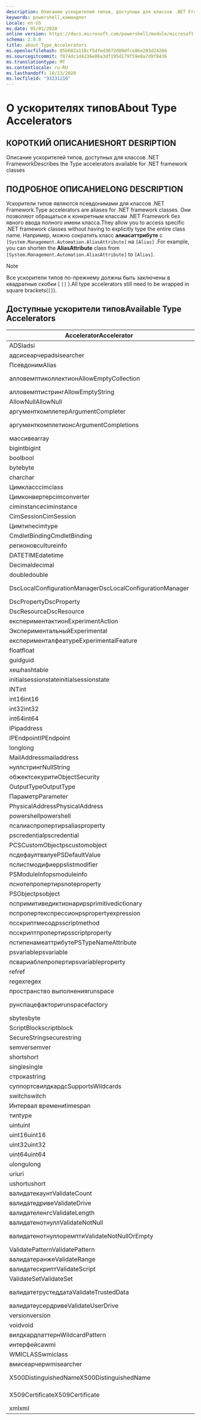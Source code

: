 ```yaml
---
description: Описание ускорителей типов, доступных для классов .NET Framework
keywords: powershell,командлет
Locale: en-US
ms.date: 05/01/2020
online version: https://docs.microsoft.com/powershell/module/microsoft.powershell.core/about/about_type_accelerators?view=powershell-6.0&WT.mc_id=ps-gethelp
schema: 2.0.0
title: about_Type_Accelerators
ms.openlocfilehash: 05b602a118cf5dfed3672d89dfce86e283d24266
ms.sourcegitcommit: f874dc1d4236e06a3df195d179f59e0a7d9f8436
ms.translationtype: MT
ms.contentlocale: ru-RU
ms.lasthandoff: 10/13/2020
ms.locfileid: "93231210"
---
```

# <a name="about-type-accelerators"></a><span data-ttu-id="34e73-104">О ускорителях типов</span><span class="sxs-lookup"><span data-stu-id="34e73-104">About Type Accelerators</span></span>

## <a name="short-desription"></a><span data-ttu-id="34e73-105">КОРОТКИЙ ОПИСАНИЕ</span><span class="sxs-lookup"><span data-stu-id="34e73-105">SHORT DESRIPTION</span></span>
<span data-ttu-id="34e73-106">Описание ускорителей типов, доступных для классов .NET Framework</span><span class="sxs-lookup"><span data-stu-id="34e73-106">Describes the Type accelerators available for .NET framework classes</span></span>

## <a name="long-description"></a><span data-ttu-id="34e73-107">ПОДРОБНОЕ ОПИСАНИЕ</span><span class="sxs-lookup"><span data-stu-id="34e73-107">LONG DESCRIPTION</span></span>

<span data-ttu-id="34e73-108">Ускорители типов являются псевдонимами для классов .NET Framework.</span><span class="sxs-lookup"><span data-stu-id="34e73-108">Type accelerators are aliases for .NET framework classes.</span></span> <span data-ttu-id="34e73-109">Они позволяют обращаться к конкретным классам .NET Framework без явного ввода полного имени класса.</span><span class="sxs-lookup"><span data-stu-id="34e73-109">They allow you to access specific .NET framework classes without having to explicitly type the entire class name.</span></span> <span data-ttu-id="34e73-110">Например, можно сократить класс **алиасаттрибуте** с `[System.Management.Automation.AliasAttribute]` на `[Alias]` .</span><span class="sxs-lookup"><span data-stu-id="34e73-110">For example, you can shorten the **AliasAttribute** class from `[System.Management.Automation.AliasAttribute]` to `[Alias]`.</span></span>

> [!NOTE]
> <span data-ttu-id="34e73-111">Все ускорители типов по-прежнему должны быть заключены в квадратные скобки ( `[]` ).</span><span class="sxs-lookup"><span data-stu-id="34e73-111">All type accelerators still need to be wrapped in square brackets(`[]`).</span></span>

## <a name="available-type-accelerators"></a><span data-ttu-id="34e73-112">Доступные ускорители типов</span><span class="sxs-lookup"><span data-stu-id="34e73-112">Available Type Accelerators</span></span>

|        <span data-ttu-id="34e73-113">Accelerator</span><span class="sxs-lookup"><span data-stu-id="34e73-113">Accelerator</span></span>          |                           <span data-ttu-id="34e73-114">Полное имя класса</span><span class="sxs-lookup"><span data-stu-id="34e73-114">Full Class Name</span></span>                           |
|---------------------------- | ------------------------------------------------------------------- |
|<span data-ttu-id="34e73-115">ADSI</span><span class="sxs-lookup"><span data-stu-id="34e73-115">adsi</span></span>                         | <span data-ttu-id="34e73-116">System. DirectoryServices. DirectoryEntry</span><span class="sxs-lookup"><span data-stu-id="34e73-116">System.DirectoryServices.DirectoryEntry</span></span>                             |
|<span data-ttu-id="34e73-117">адсисеарчер</span><span class="sxs-lookup"><span data-stu-id="34e73-117">adsisearcher</span></span>                 | <span data-ttu-id="34e73-118">System. DirectoryServices. DirectorySearcher</span><span class="sxs-lookup"><span data-stu-id="34e73-118">System.DirectoryServices.DirectorySearcher</span></span>                          |
|<span data-ttu-id="34e73-119">Псевдоним</span><span class="sxs-lookup"><span data-stu-id="34e73-119">Alias</span></span>                        | <span data-ttu-id="34e73-120">System. Management. Automation. Алиасаттрибуте</span><span class="sxs-lookup"><span data-stu-id="34e73-120">System.Management.Automation.AliasAttribute</span></span>                         |
|<span data-ttu-id="34e73-121">алловемптиколлектион</span><span class="sxs-lookup"><span data-stu-id="34e73-121">AllowEmptyCollection</span></span>         | <span data-ttu-id="34e73-122">System. Management. Automation. Алловемптиколлектионаттрибуте</span><span class="sxs-lookup"><span data-stu-id="34e73-122">System.Management.Automation.AllowEmptyCollectionAttribute</span></span>          |
|<span data-ttu-id="34e73-123">алловемптистринг</span><span class="sxs-lookup"><span data-stu-id="34e73-123">AllowEmptyString</span></span>             | <span data-ttu-id="34e73-124">System. Management. Automation. Алловемптистрингаттрибуте</span><span class="sxs-lookup"><span data-stu-id="34e73-124">System.Management.Automation.AllowEmptyStringAttribute</span></span>              |
|<span data-ttu-id="34e73-125">AllowNull</span><span class="sxs-lookup"><span data-stu-id="34e73-125">AllowNull</span></span>                    | <span data-ttu-id="34e73-126">System. Management. Automation. Алловнуллаттрибуте</span><span class="sxs-lookup"><span data-stu-id="34e73-126">System.Management.Automation.AllowNullAttribute</span></span>                     |
|<span data-ttu-id="34e73-127">аргументкомплетер</span><span class="sxs-lookup"><span data-stu-id="34e73-127">ArgumentCompleter</span></span>            | <span data-ttu-id="34e73-128">System. Management. Automation. Аргументкомплетераттрибуте</span><span class="sxs-lookup"><span data-stu-id="34e73-128">System.Management.Automation.ArgumentCompleterAttribute</span></span>             |
|<span data-ttu-id="34e73-129">аргументкомплетионс</span><span class="sxs-lookup"><span data-stu-id="34e73-129">ArgumentCompletions</span></span>          | <span data-ttu-id="34e73-130">System. Management. Automation. Аргументкомплетионсаттрибуте</span><span class="sxs-lookup"><span data-stu-id="34e73-130">System.Management.Automation.ArgumentCompletionsAttribute</span></span>           |
|<span data-ttu-id="34e73-131">массиве</span><span class="sxs-lookup"><span data-stu-id="34e73-131">array</span></span>                        | <span data-ttu-id="34e73-132">System.Array</span><span class="sxs-lookup"><span data-stu-id="34e73-132">System.Array</span></span>                                                        |
|<span data-ttu-id="34e73-133">bigint</span><span class="sxs-lookup"><span data-stu-id="34e73-133">bigint</span></span>                       | <span data-ttu-id="34e73-134">System. Numerics. BigInteger</span><span class="sxs-lookup"><span data-stu-id="34e73-134">System.Numerics.BigInteger</span></span>                                          |
|<span data-ttu-id="34e73-135">bool</span><span class="sxs-lookup"><span data-stu-id="34e73-135">bool</span></span>                         | <span data-ttu-id="34e73-136">System.Boolean</span><span class="sxs-lookup"><span data-stu-id="34e73-136">System.Boolean</span></span>                                                      |
|<span data-ttu-id="34e73-137">byte</span><span class="sxs-lookup"><span data-stu-id="34e73-137">byte</span></span>                         | <span data-ttu-id="34e73-138">System.Byte</span><span class="sxs-lookup"><span data-stu-id="34e73-138">System.Byte</span></span>                                                         |
|<span data-ttu-id="34e73-139">char</span><span class="sxs-lookup"><span data-stu-id="34e73-139">char</span></span>                         | <span data-ttu-id="34e73-140">System.Char</span><span class="sxs-lookup"><span data-stu-id="34e73-140">System.Char</span></span>                                                         |
|<span data-ttu-id="34e73-141">Цимкласс</span><span class="sxs-lookup"><span data-stu-id="34e73-141">cimclass</span></span>                     | <span data-ttu-id="34e73-142">Microsoft. Management. Infrastructure. Цимкласс</span><span class="sxs-lookup"><span data-stu-id="34e73-142">Microsoft.Management.Infrastructure.CimClass</span></span>                        |
|<span data-ttu-id="34e73-143">Цимконвертер</span><span class="sxs-lookup"><span data-stu-id="34e73-143">cimconverter</span></span>                 | <span data-ttu-id="34e73-144">Microsoft. Management. Infrastructure. Цимконвертер</span><span class="sxs-lookup"><span data-stu-id="34e73-144">Microsoft.Management.Infrastructure.CimConverter</span></span>                    |
|<span data-ttu-id="34e73-145">ciminstance</span><span class="sxs-lookup"><span data-stu-id="34e73-145">ciminstance</span></span>                  | <span data-ttu-id="34e73-146">Microsoft.Management.Infrastructure.CimInstance</span><span class="sxs-lookup"><span data-stu-id="34e73-146">Microsoft.Management.Infrastructure.CimInstance</span></span>                     |
|<span data-ttu-id="34e73-147">CimSession</span><span class="sxs-lookup"><span data-stu-id="34e73-147">CimSession</span></span>                   | <span data-ttu-id="34e73-148">Microsoft.Management.Infrastructure.CimSession</span><span class="sxs-lookup"><span data-stu-id="34e73-148">Microsoft.Management.Infrastructure.CimSession</span></span>                      |
|<span data-ttu-id="34e73-149">Цимтипе</span><span class="sxs-lookup"><span data-stu-id="34e73-149">cimtype</span></span>                      | <span data-ttu-id="34e73-150">Microsoft. Management. Infrastructure. Цимтипе</span><span class="sxs-lookup"><span data-stu-id="34e73-150">Microsoft.Management.Infrastructure.CimType</span></span>                         |
|<span data-ttu-id="34e73-151">CmdletBinding</span><span class="sxs-lookup"><span data-stu-id="34e73-151">CmdletBinding</span></span>                | <span data-ttu-id="34e73-152">System. Management. Automation. Кмдлетбиндингаттрибуте</span><span class="sxs-lookup"><span data-stu-id="34e73-152">System.Management.Automation.CmdletBindingAttribute</span></span>                 |
|<span data-ttu-id="34e73-153">регионов</span><span class="sxs-lookup"><span data-stu-id="34e73-153">cultureinfo</span></span>                  | <span data-ttu-id="34e73-154">System. Globalization. CultureInfo</span><span class="sxs-lookup"><span data-stu-id="34e73-154">System.Globalization.CultureInfo</span></span>                                    |
|<span data-ttu-id="34e73-155">DATETIME</span><span class="sxs-lookup"><span data-stu-id="34e73-155">datetime</span></span>                     | <span data-ttu-id="34e73-156">System.DateTime</span><span class="sxs-lookup"><span data-stu-id="34e73-156">System.DateTime</span></span>                                                     |
|<span data-ttu-id="34e73-157">Decimal</span><span class="sxs-lookup"><span data-stu-id="34e73-157">decimal</span></span>                      | <span data-ttu-id="34e73-158">System.Decimal</span><span class="sxs-lookup"><span data-stu-id="34e73-158">System.Decimal</span></span>                                                      |
|<span data-ttu-id="34e73-159">double</span><span class="sxs-lookup"><span data-stu-id="34e73-159">double</span></span>                       | <span data-ttu-id="34e73-160">System.Double</span><span class="sxs-lookup"><span data-stu-id="34e73-160">System.Double</span></span>                                                       |
|<span data-ttu-id="34e73-161">DscLocalConfigurationManager</span><span class="sxs-lookup"><span data-stu-id="34e73-161">DscLocalConfigurationManager</span></span> | <span data-ttu-id="34e73-162">System. Management. Automation. Дсклокалконфигуратионманажераттрибуте</span><span class="sxs-lookup"><span data-stu-id="34e73-162">System.Management.Automation.DscLocalConfigurationManagerAttribute</span></span>  |
|<span data-ttu-id="34e73-163">DscProperty</span><span class="sxs-lookup"><span data-stu-id="34e73-163">DscProperty</span></span>                  | <span data-ttu-id="34e73-164">System. Management. Automation. Дскпропертяттрибуте</span><span class="sxs-lookup"><span data-stu-id="34e73-164">System.Management.Automation.DscPropertyAttribute</span></span>                   |
|<span data-ttu-id="34e73-165">DscResource</span><span class="sxs-lookup"><span data-stu-id="34e73-165">DscResource</span></span>                  | <span data-ttu-id="34e73-166">System. Management. Automation. Дскресаурцеаттрибуте</span><span class="sxs-lookup"><span data-stu-id="34e73-166">System.Management.Automation.DscResourceAttribute</span></span>                   |
|<span data-ttu-id="34e73-167">експериментактион</span><span class="sxs-lookup"><span data-stu-id="34e73-167">ExperimentAction</span></span>             | <span data-ttu-id="34e73-168">System. Management. Automation. Експериментактион</span><span class="sxs-lookup"><span data-stu-id="34e73-168">System.Management.Automation.ExperimentAction</span></span>                       |
|<span data-ttu-id="34e73-169">Экспериментальный</span><span class="sxs-lookup"><span data-stu-id="34e73-169">Experimental</span></span>                 | <span data-ttu-id="34e73-170">System. Management. Automation. Експерименталаттрибуте</span><span class="sxs-lookup"><span data-stu-id="34e73-170">System.Management.Automation.ExperimentalAttribute</span></span>                  |
|<span data-ttu-id="34e73-171">експерименталфеатуре</span><span class="sxs-lookup"><span data-stu-id="34e73-171">ExperimentalFeature</span></span>          | <span data-ttu-id="34e73-172">System. Management. Automation. Експерименталфеатуре</span><span class="sxs-lookup"><span data-stu-id="34e73-172">System.Management.Automation.ExperimentalFeature</span></span>                    |
|<span data-ttu-id="34e73-173">float</span><span class="sxs-lookup"><span data-stu-id="34e73-173">float</span></span>                        | <span data-ttu-id="34e73-174">System.Single</span><span class="sxs-lookup"><span data-stu-id="34e73-174">System.Single</span></span>                                                       |
|<span data-ttu-id="34e73-175">guid</span><span class="sxs-lookup"><span data-stu-id="34e73-175">guid</span></span>                         | <span data-ttu-id="34e73-176">System.Guid</span><span class="sxs-lookup"><span data-stu-id="34e73-176">System.Guid</span></span>                                                         |
|<span data-ttu-id="34e73-177">хеш</span><span class="sxs-lookup"><span data-stu-id="34e73-177">hashtable</span></span>                    | <span data-ttu-id="34e73-178">System.Collections.Hashtable</span><span class="sxs-lookup"><span data-stu-id="34e73-178">System.Collections.Hashtable</span></span>                                        |
|<span data-ttu-id="34e73-179">initialsessionstate</span><span class="sxs-lookup"><span data-stu-id="34e73-179">initialsessionstate</span></span>          | <span data-ttu-id="34e73-180">System.Management.Automation.Runspaces.IniТиалсессионстате</span><span class="sxs-lookup"><span data-stu-id="34e73-180">System.Management.Automation.Runspaces.InitialSessionState</span></span>          |
|<span data-ttu-id="34e73-181">INT</span><span class="sxs-lookup"><span data-stu-id="34e73-181">int</span></span>                          | <span data-ttu-id="34e73-182">System.Int32</span><span class="sxs-lookup"><span data-stu-id="34e73-182">System.Int32</span></span>                                                        |
|<span data-ttu-id="34e73-183">int16</span><span class="sxs-lookup"><span data-stu-id="34e73-183">int16</span></span>                        | <span data-ttu-id="34e73-184">System.Int16</span><span class="sxs-lookup"><span data-stu-id="34e73-184">System.Int16</span></span>                                                        |
|<span data-ttu-id="34e73-185">int32</span><span class="sxs-lookup"><span data-stu-id="34e73-185">int32</span></span>                        | <span data-ttu-id="34e73-186">System.Int32</span><span class="sxs-lookup"><span data-stu-id="34e73-186">System.Int32</span></span>                                                        |
|<span data-ttu-id="34e73-187">int64</span><span class="sxs-lookup"><span data-stu-id="34e73-187">int64</span></span>                        | <span data-ttu-id="34e73-188">System.Int64</span><span class="sxs-lookup"><span data-stu-id="34e73-188">System.Int64</span></span>                                                        |
|<span data-ttu-id="34e73-189">IP</span><span class="sxs-lookup"><span data-stu-id="34e73-189">ipaddress</span></span>                    | <span data-ttu-id="34e73-190">System .NET. IPAddress</span><span class="sxs-lookup"><span data-stu-id="34e73-190">System.Net.IPAddress</span></span>                                                |
|<span data-ttu-id="34e73-191">IPEndpoint</span><span class="sxs-lookup"><span data-stu-id="34e73-191">IPEndpoint</span></span>                   | <span data-ttu-id="34e73-192">System .NET. IPEndPoint</span><span class="sxs-lookup"><span data-stu-id="34e73-192">System.Net.IPEndPoint</span></span>                                               |
|<span data-ttu-id="34e73-193">long</span><span class="sxs-lookup"><span data-stu-id="34e73-193">long</span></span>                         | <span data-ttu-id="34e73-194">System.Int64</span><span class="sxs-lookup"><span data-stu-id="34e73-194">System.Int64</span></span>                                                        |
|<span data-ttu-id="34e73-195">MailAddress</span><span class="sxs-lookup"><span data-stu-id="34e73-195">mailaddress</span></span>                  | <span data-ttu-id="34e73-196">System .NET. mail. MailAddress</span><span class="sxs-lookup"><span data-stu-id="34e73-196">System.Net.Mail.MailAddress</span></span>                                         |
|<span data-ttu-id="34e73-197">нуллстринг</span><span class="sxs-lookup"><span data-stu-id="34e73-197">NullString</span></span>                   | <span data-ttu-id="34e73-198">System. Management. Automation. Language. Нуллстринг</span><span class="sxs-lookup"><span data-stu-id="34e73-198">System.Management.Automation.Language.NullString</span></span>                    |
|<span data-ttu-id="34e73-199">обжектсекурити</span><span class="sxs-lookup"><span data-stu-id="34e73-199">ObjectSecurity</span></span>               | <span data-ttu-id="34e73-200">System. Security. AccessControl. Обжектсекурити</span><span class="sxs-lookup"><span data-stu-id="34e73-200">System.Security.AccessControl.ObjectSecurity</span></span>                        |
|<span data-ttu-id="34e73-201">OutputType</span><span class="sxs-lookup"><span data-stu-id="34e73-201">OutputType</span></span>                   | <span data-ttu-id="34e73-202">System. Management. Automation. Аутпуттипеаттрибуте</span><span class="sxs-lookup"><span data-stu-id="34e73-202">System.Management.Automation.OutputTypeAttribute</span></span>                    |
|<span data-ttu-id="34e73-203">Параметр</span><span class="sxs-lookup"><span data-stu-id="34e73-203">Parameter</span></span>                    | <span data-ttu-id="34e73-204">System. Management. Automation. Параметераттрибуте</span><span class="sxs-lookup"><span data-stu-id="34e73-204">System.Management.Automation.ParameterAttribute</span></span>                     |
|<span data-ttu-id="34e73-205">PhysicalAddress</span><span class="sxs-lookup"><span data-stu-id="34e73-205">PhysicalAddress</span></span>              | <span data-ttu-id="34e73-206">System .NET. NetworkInformation. PhysicalAddress</span><span class="sxs-lookup"><span data-stu-id="34e73-206">System.Net.NetworkInformation.PhysicalAddress</span></span>                       |
|<span data-ttu-id="34e73-207">powershell</span><span class="sxs-lookup"><span data-stu-id="34e73-207">powershell</span></span>                   | <span data-ttu-id="34e73-208">System. Management. Automation. PowerShell</span><span class="sxs-lookup"><span data-stu-id="34e73-208">System.Management.Automation.PowerShell</span></span>                             |
|<span data-ttu-id="34e73-209">псалиаспроперти</span><span class="sxs-lookup"><span data-stu-id="34e73-209">psaliasproperty</span></span>              | <span data-ttu-id="34e73-210">System. Management. Automation. Псалиаспроперти</span><span class="sxs-lookup"><span data-stu-id="34e73-210">System.Management.Automation.PSAliasProperty</span></span>                        |
|<span data-ttu-id="34e73-211">pscredential</span><span class="sxs-lookup"><span data-stu-id="34e73-211">pscredential</span></span>                 | <span data-ttu-id="34e73-212">System.Management.Automation.PSCredential</span><span class="sxs-lookup"><span data-stu-id="34e73-212">System.Management.Automation.PSCredential</span></span>                           |
|<span data-ttu-id="34e73-213">PCSCustomObject</span><span class="sxs-lookup"><span data-stu-id="34e73-213">pscustomobject</span></span>               | <span data-ttu-id="34e73-214">System.Management.Automation.PSObject</span><span class="sxs-lookup"><span data-stu-id="34e73-214">System.Management.Automation.PSObject</span></span>                               |
|<span data-ttu-id="34e73-215">псдефаултвалуе</span><span class="sxs-lookup"><span data-stu-id="34e73-215">PSDefaultValue</span></span>               | <span data-ttu-id="34e73-216">System.Management.Automation.PSDЕфаултвалуеаттрибуте</span><span class="sxs-lookup"><span data-stu-id="34e73-216">System.Management.Automation.PSDefaultValueAttribute</span></span>                |
|<span data-ttu-id="34e73-217">пслистмодифиер</span><span class="sxs-lookup"><span data-stu-id="34e73-217">pslistmodifier</span></span>               | <span data-ttu-id="34e73-218">System. Management. Automation. Пслистмодифиер</span><span class="sxs-lookup"><span data-stu-id="34e73-218">System.Management.Automation.PSListModifier</span></span>                         |
|<span data-ttu-id="34e73-219">PSModuleInfo</span><span class="sxs-lookup"><span data-stu-id="34e73-219">psmoduleinfo</span></span>                 | <span data-ttu-id="34e73-220">System.Management.Automation.PSModuleInfo</span><span class="sxs-lookup"><span data-stu-id="34e73-220">System.Management.Automation.PSModuleInfo</span></span>                           |
|<span data-ttu-id="34e73-221">пснотепроперти</span><span class="sxs-lookup"><span data-stu-id="34e73-221">psnoteproperty</span></span>               | <span data-ttu-id="34e73-222">System. Management. Automation. Пснотепроперти</span><span class="sxs-lookup"><span data-stu-id="34e73-222">System.Management.Automation.PSNoteProperty</span></span>                         |
|<span data-ttu-id="34e73-223">PSObject</span><span class="sxs-lookup"><span data-stu-id="34e73-223">psobject</span></span>                     | <span data-ttu-id="34e73-224">System.Management.Automation.PSObject</span><span class="sxs-lookup"><span data-stu-id="34e73-224">System.Management.Automation.PSObject</span></span>                               |
|<span data-ttu-id="34e73-225">пспримитиведиктионари</span><span class="sxs-lookup"><span data-stu-id="34e73-225">psprimitivedictionary</span></span>        | <span data-ttu-id="34e73-226">System. Management. Automation. Пспримитиведиктионари</span><span class="sxs-lookup"><span data-stu-id="34e73-226">System.Management.Automation.PSPrimitiveDictionary</span></span>                  |
|<span data-ttu-id="34e73-227">пспропертекспрессион</span><span class="sxs-lookup"><span data-stu-id="34e73-227">pspropertyexpression</span></span>         | <span data-ttu-id="34e73-228">Microsoft. PowerShell. Commands. Пспропертекспрессион</span><span class="sxs-lookup"><span data-stu-id="34e73-228">Microsoft.PowerShell.Commands.PSPropertyExpression</span></span>                  |
|<span data-ttu-id="34e73-229">псскриптмесод</span><span class="sxs-lookup"><span data-stu-id="34e73-229">psscriptmethod</span></span>               | <span data-ttu-id="34e73-230">System. Management. Automation. Псскриптмесод</span><span class="sxs-lookup"><span data-stu-id="34e73-230">System.Management.Automation.PSScriptMethod</span></span>                         |
|<span data-ttu-id="34e73-231">псскриптпроперти</span><span class="sxs-lookup"><span data-stu-id="34e73-231">psscriptproperty</span></span>             | <span data-ttu-id="34e73-232">System. Management. Automation. Псскриптпроперти</span><span class="sxs-lookup"><span data-stu-id="34e73-232">System.Management.Automation.PSScriptProperty</span></span>                       |
|<span data-ttu-id="34e73-233">пстипенамеаттрибуте</span><span class="sxs-lookup"><span data-stu-id="34e73-233">PSTypeNameAttribute</span></span>          | <span data-ttu-id="34e73-234">System. Management. Automation. Пстипенамеаттрибуте</span><span class="sxs-lookup"><span data-stu-id="34e73-234">System.Management.Automation.PSTypeNameAttribute</span></span>                    |
|<span data-ttu-id="34e73-235">psvariable</span><span class="sxs-lookup"><span data-stu-id="34e73-235">psvariable</span></span>                   | <span data-ttu-id="34e73-236">System. Management. Automation. PSVariable</span><span class="sxs-lookup"><span data-stu-id="34e73-236">System.Management.Automation.PSVariable</span></span>                             |
|<span data-ttu-id="34e73-237">псвариаблепроперти</span><span class="sxs-lookup"><span data-stu-id="34e73-237">psvariableproperty</span></span>           | <span data-ttu-id="34e73-238">System. Management. Automation. Псвариаблепроперти</span><span class="sxs-lookup"><span data-stu-id="34e73-238">System.Management.Automation.PSVariableProperty</span></span>                     |
|<span data-ttu-id="34e73-239">ref</span><span class="sxs-lookup"><span data-stu-id="34e73-239">ref</span></span>                          | <span data-ttu-id="34e73-240">System. Management. Automation. Псреференце</span><span class="sxs-lookup"><span data-stu-id="34e73-240">System.Management.Automation.PSReference</span></span>                            |
|<span data-ttu-id="34e73-241">regex</span><span class="sxs-lookup"><span data-stu-id="34e73-241">regex</span></span>                        | <span data-ttu-id="34e73-242">System.Text.RegularExpressions.Regex</span><span class="sxs-lookup"><span data-stu-id="34e73-242">System.Text.RegularExpressions.Regex</span></span>                                |
|<span data-ttu-id="34e73-243">пространство выполнения</span><span class="sxs-lookup"><span data-stu-id="34e73-243">runspace</span></span>                     | <span data-ttu-id="34e73-244">System. Management. Automation. пространства выполнения</span><span class="sxs-lookup"><span data-stu-id="34e73-244">System.Management.Automation.Runspaces.Runspace</span></span>                     |
|<span data-ttu-id="34e73-245">рунспацефактори</span><span class="sxs-lookup"><span data-stu-id="34e73-245">runspacefactory</span></span>              | <span data-ttu-id="34e73-246">System. Management. Automation. пространства выполнения. Рунспацефактори</span><span class="sxs-lookup"><span data-stu-id="34e73-246">System.Management.Automation.Runspaces.RunspaceFactory</span></span>              |
|<span data-ttu-id="34e73-247">sbyte</span><span class="sxs-lookup"><span data-stu-id="34e73-247">sbyte</span></span>                        | <span data-ttu-id="34e73-248">System.SByte</span><span class="sxs-lookup"><span data-stu-id="34e73-248">System.SByte</span></span>                                                        |
|<span data-ttu-id="34e73-249">ScriptBlock</span><span class="sxs-lookup"><span data-stu-id="34e73-249">scriptblock</span></span>                  | <span data-ttu-id="34e73-250">System. Management. Automation. ScriptBlock</span><span class="sxs-lookup"><span data-stu-id="34e73-250">System.Management.Automation.ScriptBlock</span></span>                            |
|<span data-ttu-id="34e73-251">SecureString</span><span class="sxs-lookup"><span data-stu-id="34e73-251">securestring</span></span>                 | <span data-ttu-id="34e73-252">System.Security.SecureString</span><span class="sxs-lookup"><span data-stu-id="34e73-252">System.Security.SecureString</span></span>                                        |
|<span data-ttu-id="34e73-253">semver</span><span class="sxs-lookup"><span data-stu-id="34e73-253">semver</span></span>                       | <span data-ttu-id="34e73-254">System. Management. Automation. Семантикверсион</span><span class="sxs-lookup"><span data-stu-id="34e73-254">System.Management.Automation.SemanticVersion</span></span>                        |
|<span data-ttu-id="34e73-255">short</span><span class="sxs-lookup"><span data-stu-id="34e73-255">short</span></span>                        | <span data-ttu-id="34e73-256">System.Int16</span><span class="sxs-lookup"><span data-stu-id="34e73-256">System.Int16</span></span>                                                        |
|<span data-ttu-id="34e73-257">single</span><span class="sxs-lookup"><span data-stu-id="34e73-257">single</span></span>                       | <span data-ttu-id="34e73-258">System.Single</span><span class="sxs-lookup"><span data-stu-id="34e73-258">System.Single</span></span>                                                       |
|<span data-ttu-id="34e73-259">строка</span><span class="sxs-lookup"><span data-stu-id="34e73-259">string</span></span>                       | <span data-ttu-id="34e73-260">System.String</span><span class="sxs-lookup"><span data-stu-id="34e73-260">System.String</span></span>                                                       |
|<span data-ttu-id="34e73-261">суппортсвилдкардс</span><span class="sxs-lookup"><span data-stu-id="34e73-261">SupportsWildcards</span></span>            | <span data-ttu-id="34e73-262">System. Management. Automation. Суппортсвилдкардсаттрибуте</span><span class="sxs-lookup"><span data-stu-id="34e73-262">System.Management.Automation.SupportsWildcardsAttribute</span></span>             |
|<span data-ttu-id="34e73-263">switch</span><span class="sxs-lookup"><span data-stu-id="34e73-263">switch</span></span>                       | <span data-ttu-id="34e73-264">System.Management.Automation.SwitchParameter</span><span class="sxs-lookup"><span data-stu-id="34e73-264">System.Management.Automation.SwitchParameter</span></span>                        |
|<span data-ttu-id="34e73-265">Интервал времени</span><span class="sxs-lookup"><span data-stu-id="34e73-265">timespan</span></span>                     | <span data-ttu-id="34e73-266">System.TimeSpan</span><span class="sxs-lookup"><span data-stu-id="34e73-266">System.TimeSpan</span></span>                                                     |
|<span data-ttu-id="34e73-267">тип</span><span class="sxs-lookup"><span data-stu-id="34e73-267">type</span></span>                         | <span data-ttu-id="34e73-268">System.Type</span><span class="sxs-lookup"><span data-stu-id="34e73-268">System.Type</span></span>                                                         |
|<span data-ttu-id="34e73-269">uint</span><span class="sxs-lookup"><span data-stu-id="34e73-269">uint</span></span>                         | <span data-ttu-id="34e73-270">System.UInt32</span><span class="sxs-lookup"><span data-stu-id="34e73-270">System.UInt32</span></span>                                                       |
|<span data-ttu-id="34e73-271">uint16</span><span class="sxs-lookup"><span data-stu-id="34e73-271">uint16</span></span>                       | <span data-ttu-id="34e73-272">System.UInt16</span><span class="sxs-lookup"><span data-stu-id="34e73-272">System.UInt16</span></span>                                                       |
|<span data-ttu-id="34e73-273">uint32</span><span class="sxs-lookup"><span data-stu-id="34e73-273">uint32</span></span>                       | <span data-ttu-id="34e73-274">System.UInt32</span><span class="sxs-lookup"><span data-stu-id="34e73-274">System.UInt32</span></span>                                                       |
|<span data-ttu-id="34e73-275">uint64</span><span class="sxs-lookup"><span data-stu-id="34e73-275">uint64</span></span>                       | <span data-ttu-id="34e73-276">System.UInt64</span><span class="sxs-lookup"><span data-stu-id="34e73-276">System.UInt64</span></span>                                                       |
|<span data-ttu-id="34e73-277">ulong</span><span class="sxs-lookup"><span data-stu-id="34e73-277">ulong</span></span>                        | <span data-ttu-id="34e73-278">System.UInt64</span><span class="sxs-lookup"><span data-stu-id="34e73-278">System.UInt64</span></span>                                                       |
|<span data-ttu-id="34e73-279">uri</span><span class="sxs-lookup"><span data-stu-id="34e73-279">uri</span></span>                          | <span data-ttu-id="34e73-280">System.Uri</span><span class="sxs-lookup"><span data-stu-id="34e73-280">System.Uri</span></span>                                                          |
|<span data-ttu-id="34e73-281">ushort</span><span class="sxs-lookup"><span data-stu-id="34e73-281">ushort</span></span>                       | <span data-ttu-id="34e73-282">System.UInt16</span><span class="sxs-lookup"><span data-stu-id="34e73-282">System.UInt16</span></span>                                                       |
|<span data-ttu-id="34e73-283">валидатекаунт</span><span class="sxs-lookup"><span data-stu-id="34e73-283">ValidateCount</span></span>                | <span data-ttu-id="34e73-284">System. Management. Automation. Валидатекаунтаттрибуте</span><span class="sxs-lookup"><span data-stu-id="34e73-284">System.Management.Automation.ValidateCountAttribute</span></span>                 |
|<span data-ttu-id="34e73-285">валидатедриве</span><span class="sxs-lookup"><span data-stu-id="34e73-285">ValidateDrive</span></span>                | <span data-ttu-id="34e73-286">System. Management. Automation. Валидатедривеаттрибуте</span><span class="sxs-lookup"><span data-stu-id="34e73-286">System.Management.Automation.ValidateDriveAttribute</span></span>                 |
|<span data-ttu-id="34e73-287">валидателенгс</span><span class="sxs-lookup"><span data-stu-id="34e73-287">ValidateLength</span></span>               | <span data-ttu-id="34e73-288">System. Management. Automation. Валидателенгсаттрибуте</span><span class="sxs-lookup"><span data-stu-id="34e73-288">System.Management.Automation.ValidateLengthAttribute</span></span>                |
|<span data-ttu-id="34e73-289">валидатенотнулл</span><span class="sxs-lookup"><span data-stu-id="34e73-289">ValidateNotNull</span></span>              | <span data-ttu-id="34e73-290">System. Management. Automation. Валидатенотнуллаттрибуте</span><span class="sxs-lookup"><span data-stu-id="34e73-290">System.Management.Automation.ValidateNotNullAttribute</span></span>               |
|<span data-ttu-id="34e73-291">валидатенотнуллоремпти</span><span class="sxs-lookup"><span data-stu-id="34e73-291">ValidateNotNullOrEmpty</span></span>       | <span data-ttu-id="34e73-292">System. Management. Automation. Валидатенотнуллоремптяттрибуте</span><span class="sxs-lookup"><span data-stu-id="34e73-292">System.Management.Automation.ValidateNotNullOrEmptyAttribute</span></span>        |
|<span data-ttu-id="34e73-293">ValidatePattern</span><span class="sxs-lookup"><span data-stu-id="34e73-293">ValidatePattern</span></span>              | <span data-ttu-id="34e73-294">System. Management. Automation. Валидатепаттернаттрибуте</span><span class="sxs-lookup"><span data-stu-id="34e73-294">System.Management.Automation.ValidatePatternAttribute</span></span>               |
|<span data-ttu-id="34e73-295">валидатеранже</span><span class="sxs-lookup"><span data-stu-id="34e73-295">ValidateRange</span></span>                | <span data-ttu-id="34e73-296">System. Management. Automation. Валидатеранжеаттрибуте</span><span class="sxs-lookup"><span data-stu-id="34e73-296">System.Management.Automation.ValidateRangeAttribute</span></span>                 |
|<span data-ttu-id="34e73-297">валидатескрипт</span><span class="sxs-lookup"><span data-stu-id="34e73-297">ValidateScript</span></span>               | <span data-ttu-id="34e73-298">System. Management. Automation. Валидатескриптаттрибуте</span><span class="sxs-lookup"><span data-stu-id="34e73-298">System.Management.Automation.ValidateScriptAttribute</span></span>                |
|<span data-ttu-id="34e73-299">ValidateSet</span><span class="sxs-lookup"><span data-stu-id="34e73-299">ValidateSet</span></span>                  | <span data-ttu-id="34e73-300">System. Management. Automation. Валидатесетаттрибуте</span><span class="sxs-lookup"><span data-stu-id="34e73-300">System.Management.Automation.ValidateSetAttribute</span></span>                   |
|<span data-ttu-id="34e73-301">валидатетрустеддата</span><span class="sxs-lookup"><span data-stu-id="34e73-301">ValidateTrustedData</span></span>          | <span data-ttu-id="34e73-302">System. Management. Automation. Валидатетрустеддатааттрибуте</span><span class="sxs-lookup"><span data-stu-id="34e73-302">System.Management.Automation.ValidateTrustedDataAttribute</span></span>           |
|<span data-ttu-id="34e73-303">валидатеусердриве</span><span class="sxs-lookup"><span data-stu-id="34e73-303">ValidateUserDrive</span></span>            | <span data-ttu-id="34e73-304">System. Management. Automation. Валидатеусердривеаттрибуте</span><span class="sxs-lookup"><span data-stu-id="34e73-304">System.Management.Automation.ValidateUserDriveAttribute</span></span>             |
|<span data-ttu-id="34e73-305">version</span><span class="sxs-lookup"><span data-stu-id="34e73-305">version</span></span>                      | <span data-ttu-id="34e73-306">System.Version</span><span class="sxs-lookup"><span data-stu-id="34e73-306">System.Version</span></span>                                                      |
|<span data-ttu-id="34e73-307">void</span><span class="sxs-lookup"><span data-stu-id="34e73-307">void</span></span>                         | <span data-ttu-id="34e73-308">System.Void</span><span class="sxs-lookup"><span data-stu-id="34e73-308">System.Void</span></span>                                                         |
|<span data-ttu-id="34e73-309">вилдкардпаттерн</span><span class="sxs-lookup"><span data-stu-id="34e73-309">WildcardPattern</span></span>              | <span data-ttu-id="34e73-310">System. Management. Automation. Вилдкардпаттерн</span><span class="sxs-lookup"><span data-stu-id="34e73-310">System.Management.Automation.WildcardPattern</span></span>                        |
|<span data-ttu-id="34e73-311">интерфейса</span><span class="sxs-lookup"><span data-stu-id="34e73-311">wmi</span></span>                          | <span data-ttu-id="34e73-312">System. Management. ManagementObject</span><span class="sxs-lookup"><span data-stu-id="34e73-312">System.Management.ManagementObject</span></span>                                  |
|<span data-ttu-id="34e73-313">WMICLASS</span><span class="sxs-lookup"><span data-stu-id="34e73-313">wmiclass</span></span>                     | <span data-ttu-id="34e73-314">System. Management. Манажементкласс</span><span class="sxs-lookup"><span data-stu-id="34e73-314">System.Management.ManagementClass</span></span>                                   |
|<span data-ttu-id="34e73-315">вмисеарчер</span><span class="sxs-lookup"><span data-stu-id="34e73-315">wmisearcher</span></span>                  | <span data-ttu-id="34e73-316">System. Management. Манажементобжектсеарчер</span><span class="sxs-lookup"><span data-stu-id="34e73-316">System.Management.ManagementObjectSearcher</span></span>                          |
|<span data-ttu-id="34e73-317">X500DistinguishedName</span><span class="sxs-lookup"><span data-stu-id="34e73-317">X500DistinguishedName</span></span>        | <span data-ttu-id="34e73-318">System. Security. Cryptography. X509Certificates. X500DistinguishedName</span><span class="sxs-lookup"><span data-stu-id="34e73-318">System.Security.Cryptography.X509Certificates.X500DistinguishedName</span></span> |
|<span data-ttu-id="34e73-319">X509Certificate</span><span class="sxs-lookup"><span data-stu-id="34e73-319">X509Certificate</span></span>              | <span data-ttu-id="34e73-320">System. Security. Cryptography. X509Certificates. X509Certificate</span><span class="sxs-lookup"><span data-stu-id="34e73-320">System.Security.Cryptography.X509Certificates.X509Certificate</span></span>       |
|<span data-ttu-id="34e73-321">xml</span><span class="sxs-lookup"><span data-stu-id="34e73-321">xml</span></span>                          | <span data-ttu-id="34e73-322">System.Xml.Xmlдокумент</span><span class="sxs-lookup"><span data-stu-id="34e73-322">System.Xml.XmlDocument</span></span>                                              |
